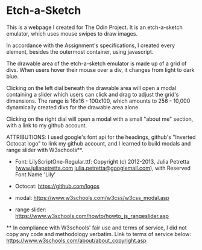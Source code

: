 # Etch-a-Sketch

This is a webpage I created for The Odin Project. It is an etch-a-sketch emulator, which uses mouse swipes to draw images. 

In accordance with the Assignment's specifications, I created every element, besides the outermost container, using javascript.

The drawable area of the etch-a-sketch emulator is made up of a grid of divs. When users hover their mouse over a div, it changes from light to dark blue.

Clicking on the left dial beneath the drawable area will open a modal containing a slider which users can click and drag to adjust the grid's dimensions.
The range is 16x16 - 100x100, which amounts to 256 - 10,000 dynamically created divs for the drawable area alone.

Clicking on the right dial will open a modal with a small "about me" section, with a link to my github account.



ATTRIBUTIONS:
I used google's font api for the headings, github's "Inverted Octocat logo" to link my github account, and I learned to build modals and range slider with W3schools**.

- Font:
  LilyScriptOne-Regular.ttf: Copyright (c) 2012-2013, Julia Petretta (www.juliapetretta.com julia.petretta@googlemail.com), with Reserved Font Name 'Lily'

- Octocat:
  https://github.com/logos

- modal:
  https://www.w3schools.com/w3css/w3css_modal.asp

- range slider:
  https://www.w3schools.com/howto/howto_js_rangeslider.asp
  
 
 
** In compliance with W3schools' fair use and terms of service, I did not copy any code and methodology verbatim. Link to terms of service below:
  https://www.w3schools.com/about/about_copyright.asp
